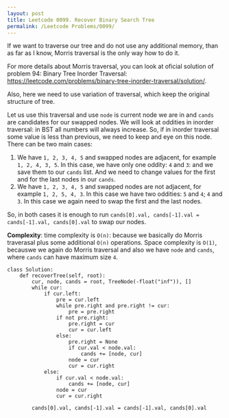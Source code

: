 ```yaml
---
layout: post
title: Leetcode 0099. Recover Binary Search Tree
permalink: /Leetcode Problems/0099/
---
```


If we want to traverse our tree and do not use any additional memory, than as far as I know, Morris traversal is the only way how to do it. 

For more details about Morris traversal, you can look at oficial solution of problem 94: Binary Tree Inorder Traversal: https://leetcode.com/problems/binary-tree-inorder-traversal/solution/.

Also, here we need to use variation of traversal, which keep the original structure of tree.

Let us use this traversal and use `node` is current node we are in and `cands` are candidates for our swapped nodes. We will look at oddities in inorder traversal: in BST all numbers will always increase. So, if in inorder traversal some value is less than previous, we need to keep and eye on this node. There can be two main cases:

1. We have `1, 2, 3, 4, 5` and swapped nodes are adjacent, for example `1, 2, 4, 3, 5`. In this case, we have only one oddity: `4` and `3`: and we save them to our `cands` list. And we need to change values for the first and for the last nodes in our `cands`.
2. We have `1, 2, 3, 4, 5` and swapped nodes are not adjacent, for example `1, 2, 5, 4, 3`. In this case we have two oddities: `5` and `4`; `4` and `3`.  In this case we again need to swap the first and the last nodes.

So, in both cases it is enough to run `cands[0].val, cands[-1].val = cands[-1].val, cands[0].val` to swap our nodes.

**Complexity**: time complexity is `O(n)`: because we basically do Morris traverasal plus some additional `O(n)` operations. Space complexity is `O(1)`, becauswe we again do Morris traversal and also we have `node` and `cands`, where `cands` can have maximum size `4`.

```
class Solution:
    def recoverTree(self, root):
        cur, node, cands = root, TreeNode(-float("inf")), []
        while cur:
            if cur.left:
                pre = cur.left
                while pre.right and pre.right != cur:
                    pre = pre.right
                if not pre.right:
                    pre.right = cur
                    cur = cur.left
                else:
                    pre.right = None
                    if cur.val < node.val:
                        cands += [node, cur]
                    node = cur
                    cur = cur.right
            else:
                if cur.val < node.val:
                    cands += [node, cur]
                node = cur
                cur = cur.right
            
        cands[0].val, cands[-1].val = cands[-1].val, cands[0].val
```